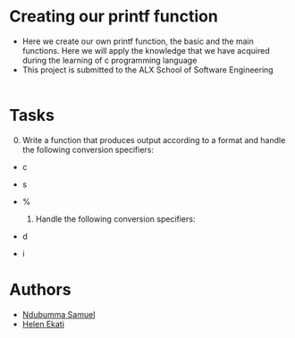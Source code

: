 # Creating our printf function
- Here we create our own printf function, the basic and the main functions. Here we will apply the knowledge that we have acquired during the learning of c programming language
- This project is submitted to the ALX School of Software Engineering <br><br> 

# Tasks
  0. Write a function that produces output according to a format and handle the following conversion specifiers:
- c
- s
- %
  
  1. Handle the following conversion specifiers:
- d
- i
  
# Authors
- [Ndubumma Samuel](https://github.com/zinando/)
- [Helen Ekati](https://github.com/)
